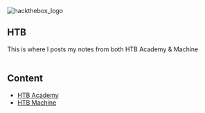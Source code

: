 ![hackthebox_logo](https://github.com/user-attachments/assets/25835623-15c5-450b-88af-3787515b7ed5)
## HTB
This is where I posts my notes from both HTB Academy & Machine
<br><br>
## Content
- [HTB Academy](https://github.com/Truck-kun911/HackTheBox/blob/main/HTBAcademy.md)
- [HTB Machine]()
